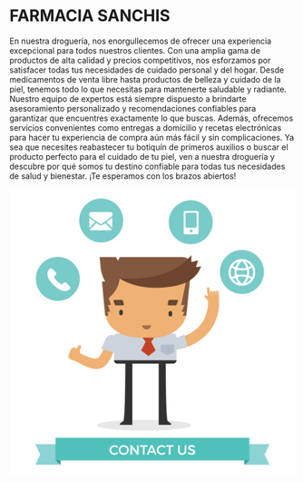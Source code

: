 # **FARMACIA SANCHIS**
En nuestra droguería, nos enorgullecemos de ofrecer una experiencia excepcional para todos nuestros clientes. Con una amplia gama de productos de alta calidad y precios competitivos, nos esforzamos por satisfacer todas tus necesidades de cuidado personal y del hogar. Desde medicamentos de venta libre hasta productos de belleza y cuidado de la piel, tenemos todo lo que necesitas para mantenerte saludable y radiante. Nuestro equipo de expertos está siempre dispuesto a brindarte asesoramiento personalizado y recomendaciones confiables para garantizar que encuentres exactamente lo que buscas. Además, ofrecemos servicios convenientes como entregas a domicilio y recetas electrónicas para hacer tu experiencia de compra aún más fácil y sin complicaciones. Ya sea que necesites reabastecer tu botiquín de primeros auxilios o buscar el producto perfecto para el cuidado de tu piel, ven a nuestra droguería y descubre por qué somos tu destino confiable para todas tus necesidades de salud y bienestar. ¡Te esperamos con los brazos abiertos!

![Farmacia Sanchis](./img/1.png)

